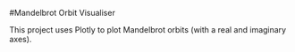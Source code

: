 #Mandelbrot Orbit Visualiser

This project uses Plotly to plot Mandelbrot orbits (with a real and imaginary axes).
